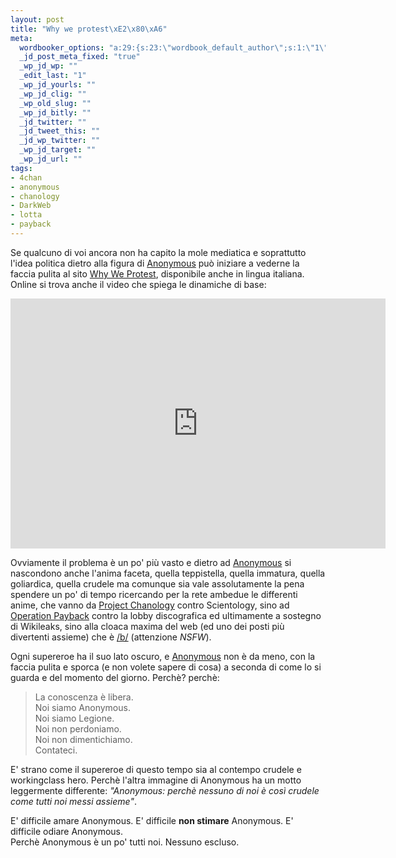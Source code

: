 ```yaml
--- 
layout: post
title: "Why we protest\xE2\x80\xA6"
meta: 
  wordbooker_options: "a:29:{s:23:\"wordbook_default_author\";s:1:\"1\";s:23:\"wordbook_extract_length\";s:3:\"256\";s:26:\"wordbooker_publish_default\";s:2:\"on\";s:25:\"wordbooker_like_share_too\";s:2:\"on\";s:27:\"wordbooker_like_button_show\";s:2:\"on\";s:21:\"wordbooker_like_width\";s:3:\"600\";s:32:\"wordbooker_like_button_frontpage\";s:2:\"on\";s:27:\"wordbooker_like_button_post\";s:2:\"on\";s:25:\"wordbook_fbshare_location\";s:6:\"bottom\";s:24:\"wordbook_fblike_location\";s:6:\"bottom\";s:22:\"wordbook_fblike_action\";s:4:\"like\";s:27:\"wordbook_fblike_colorscheme\";s:5:\"light\";s:20:\"wordbook_fblike_font\";s:5:\"arial\";s:22:\"wordbook_fblike_button\";s:12:\"button_count\";s:21:\"wordbook_fblike_faces\";s:4:\"true\";s:18:\"wordbook_attribute\";s:8:\"BlogPost\";s:29:\"wordbook_republish_time_frame\";s:1:\"5\";s:28:\"wordbook_republish_time_obey\";s:2:\"on\";s:24:\"wordbooker_status_update\";s:2:\"on\";s:29:\"wordbooker_status_update_text\";s:26:\": Post :  %title% - %link%\";s:19:\"wordbook_actionlink\";s:3:\"200\";s:27:\"wordbook_search_this_header\";s:3:\"200\";s:32:\"wordbook_description_meta_length\";s:3:\"350\";s:20:\"wordbook_comment_get\";s:2:\"on\";s:18:\"wordbook_page_post\";s:4:\"-100\";s:18:\"wordbook_orandpage\";s:1:\"2\";s:24:\"wordbooker_comment_email\";s:18:\"mf@matteoflora.com\";s:18:\"wordbook_status_id\";s:4:\"-100\";s:18:\"wordbook_noncename\";s:10:\"810581b3cc\";}"
  _jd_post_meta_fixed: "true"
  _wp_jd_wp: ""
  _edit_last: "1"
  _wp_jd_yourls: ""
  _wp_jd_clig: ""
  _wp_old_slug: ""
  _wp_jd_bitly: ""
  _jd_twitter: ""
  _jd_tweet_this: ""
  _jd_wp_twitter: ""
  _wp_jd_target: ""
  _wp_jd_url: ""
tags: 
- 4chan
- anonymous
- chanology
- DarkWeb
- lotta
- payback
---
```

Se qualcuno di voi ancora non ha capito la mole mediatica e soprattutto l'idea politica dietro alla figura di [Anonymous][anon] può iniziare a vederne la faccia pulita al sito [Why We Protest][wwp], disponibile anche in lingua italiana.  
Online si trova anche il video che spiega le dinamiche di base:

<iframe src="http://player.vimeo.com/video/18311872" width="600" height="400" frameborder="0"></iframe>  
  
Ovviamente il problema è un po' più vasto e dietro ad [Anonymous][anon] si nascondono anche l'anima faceta, quella teppistella, quella immatura, quella goliardica, quella crudele  ma comunque sia vale assolutamente la pena spendere un po' di tempo ricercando per la rete ambedue le differenti anime, che vanno da [Project Chanology][chan] contro Scientology, sino ad [Operation Payback][pay] contro la lobby discografica ed ultimamente a sostegno di Wikileaks, sino alla cloaca maxima del web (ed uno dei posti più divertenti assieme) che è [/b/][b] (attenzione *NSFW*).  
  
Ogni supereroe ha il suo lato oscuro, e [Anonymous][anon] non è da meno, con la faccia pulita e sporca (e non volete sapere di cosa) a seconda di come lo si guarda e del momento del giorno. Perchè? perchè:

> La conoscenza è libera.  
> Noi siamo Anonymous.  
> Noi siamo Legione.  
> Noi non perdoniamo.  
> Noi non dimentichiamo.  
> Contateci.

E' strano come il supereroe di questo tempo sia al contempo crudele e workingclass hero. Perchè l'altra immagine di Anonymous ha un motto leggermente differente: *"Anonymous: perchè nessuno di noi è così crudele come tutti noi messi assieme"*.  
  
E' difficile amare Anonymous. E' difficile **non stimare** Anonymous. E' difficile odiare Anonymous.  
Perchè Anonymous è un po' tutti noi. Nessuno escluso.  
  

[pay]: http://en.wikipedia.org/wiki/Operation_Payback
[b]: http://4chan.org/b
[anon]: http://encyclopediadramatica.com/Anonymous
[chan]: http://en.wikipedia.org/wiki/Project_Chanology
[wwp]: http://www.whyweprotest.net/it/
